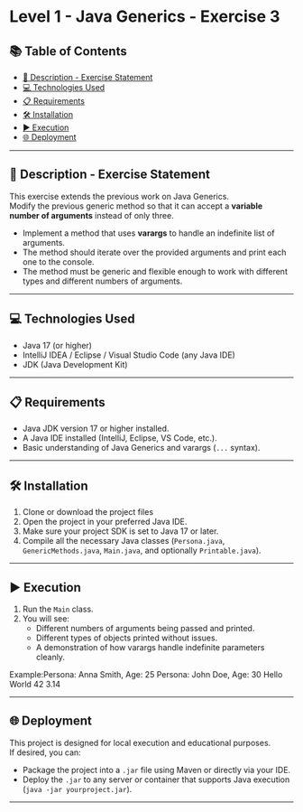 # Level 1 - Java Generics - Exercise 3

## 📚 Table of Contents
- [📄 Description - Exercise Statement](#-description---exercise-statement)
- [💻 Technologies Used](#-technologies-used)
- [📋 Requirements](#-requirements)
- [🛠️ Installation](#-installation)
- [▶️ Execution](#-execution)
- [🌐 Deployment](#-deployment)

---

## 📄 Description - Exercise Statement

This exercise extends the previous work on Java Generics.  
Modify the previous generic method so that it can accept a **variable number of arguments** instead of only three.

- Implement a method that uses **varargs** to handle an indefinite list of arguments.
- The method should iterate over the provided arguments and print each one to the console.
- The method must be generic and flexible enough to work with different types and different numbers of arguments.

---

## 💻 Technologies Used

- Java 17 (or higher)
- IntelliJ IDEA / Eclipse / Visual Studio Code (any Java IDE)
- JDK (Java Development Kit)

---

## 📋 Requirements

- Java JDK version 17 or higher installed.
- A Java IDE installed (IntelliJ, Eclipse, VS Code, etc.).
- Basic understanding of Java Generics and varargs (`...` syntax).

---

## 🛠️ Installation

1. Clone or download the project files
2. Open the project in your preferred Java IDE.
3. Make sure your project SDK is set to Java 17 or later.
4. Compile all the necessary Java classes (`Persona.java`, `GenericMethods.java`, `Main.java`, and optionally `Printable.java`).

---

## ▶️ Execution

1. Run the `Main` class.
2. You will see:
    - Different numbers of arguments being passed and printed.
    - Different types of objects printed without issues.
    - A demonstration of how varargs handle indefinite parameters cleanly.

Example:Persona: Anna Smith, Age: 25 Persona: John Doe, Age: 30 Hello World 42 3.14


---

## 🌐 Deployment

This project is designed for local execution and educational purposes.  
If desired, you can:

- Package the project into a `.jar` file using Maven or directly via your IDE.
- Deploy the `.jar` to any server or container that supports Java execution (`java -jar yourproject.jar`).

---


